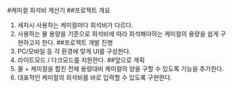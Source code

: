 #케미컬 희석비 계산기
##프로젝트 개요
1. 세차시 사용하는 케미컬마다 희석비가 다르다.
2. 사용하는 물 용량을 기준으로 희석비에 따라 희석해야하는 케미컬의 용량을 쉽게 구현하고자 한다.
##프로젝트 개발 진행
1. PC/모바일 등 각 환경에 맞게 UI를 구성한다.
2. 라이트모드 / 다크모드를 지원한다.
##앞으로 계획
1. 물 + 케미컬을 합친 전체 용량대비 케미컬의 양을 구할 수 있도록 기능을 추가한다.
2. 대표적인 케미컬의 희석비를 바로 입력할 수 있도록 구현한다.
